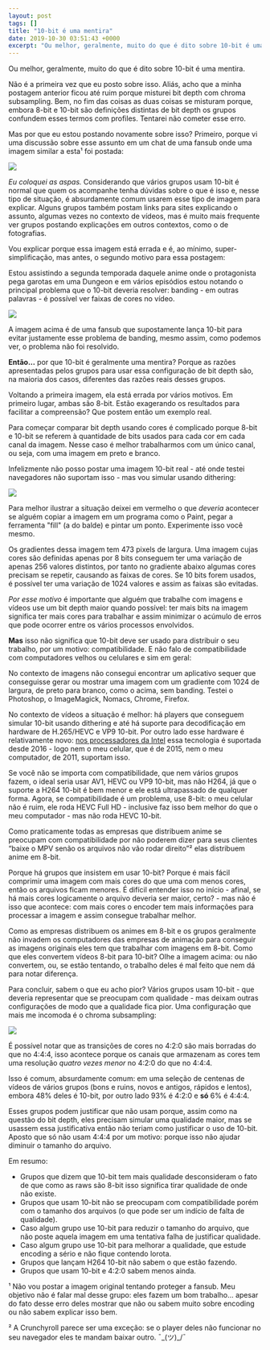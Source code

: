 ```yaml
---
layout: post
tags: []
title: "10-bit é uma mentira"
date: 2019-10-30 03:51:43 +0000
excerpt: "Ou melhor, geralmente, muito do que é dito sobre 10-bit é uma mentira.  Não é a primeira vez que eu posto sobre isso. Aliás, acho que a..."
---
```


Ou melhor, geralmente, muito do que é dito sobre 10-bit é uma mentira.

Não é a primeira vez que eu posto sobre isso. Aliás, acho que a minha postagem anterior ficou até ruim porque misturei bit depth com chroma subsampling. Bem, no fim das coisas as duas coisas se misturam porque, embora 8-bit e 10-bit são definições distintas de bit depth os grupos confundem esses termos com profiles. Tentarei não cometer esse erro.

Mas por que eu estou postando novamente sobre isso? Primeiro, porque vi uma discussão sobre esse assunto em um chat de uma fansub onde uma imagem similar a esta¹ foi postada:

![](https://i.imgur.com/XUifVdX.png)

*Eu coloquei as aspas.* Considerando que vários grupos usam 10-bit é normal que quem os acompanhe tenha dúvidas sobre o que é isso e, nesse tipo de situação, é absurdamente comum usarem esse tipo de imagem para explicar. Alguns grupos também postam links para sites explicando o assunto, algumas vezes no contexto de vídeos, mas é muito mais frequente ver grupos postando explicações em outros contextos, como o de fotografias.

Vou explicar porque essa imagem está errada e é, ao mínimo, super-simplificação, mas antes, o segundo motivo para essa postagem:

Estou assistindo a segunda temporada daquele anime onde o protagonista pega garotas em uma Dungeon e em vários episódios estou notando o principal problema que o 10-bit deveria resolver: banding - em outras palavras - é possível ver faixas de cores no vídeo.

![](https://i.imgur.com/g95IG7u.png)

A imagem acima é de uma fansub que supostamente lança 10-bit para evitar justamente esse problema de banding, mesmo assim, como podemos ver, o problema não foi resolvido.

**Então...** por que 10-bit é geralmente uma mentira? Porque as razões apresentadas pelos grupos para usar essa configuração de bit depth são, na maioria dos casos, diferentes das razões reais desses grupos.

Voltando a primeira imagem, ela está errada por vários motivos. Em primeiro lugar, ambas são 8-bit. Estão exagerando os resultados para facilitar a compreensão? Que postem então um exemplo real.

Para começar comparar bit depth usando cores é complicado porque 8-bit e 10-bit se referem à quantidade de bits usados para cada cor em cada canal da imagem. Nesse caso é melhor trabalharmos com um único canal, ou seja, com uma imagem em preto e branco.

Infelizmente não posso postar uma imagem 10-bit real - até onde testei navegadores não suportam isso - mas vou simular usando dithering:

![](https://i.imgur.com/9G7KAEc.png)

Para melhor ilustrar a situação deixei em vermelho o que *deveria* acontecer se alguém copiar a imagem em um programa como o Paint, pegar a ferramenta "fill" (a do balde) e pintar um ponto. Experimente isso você mesmo.

Os gradientes dessa imagem tem 473 pixels de largura. Uma imagem cujas cores são definidas apenas por 8 bits conseguem ter uma variação de apenas 256 valores distintos, por tanto no gradiente abaixo algumas cores precisam se repetir, causando as faixas de cores. Se 10 bits forem usados, é possível ter uma variação de 1024 valores e assim as faixas são evitadas.

*Por esse motivo* é importante que alguém que trabalhe com imagens e vídeos use um bit depth maior quando possível: ter mais bits na imagem significa ter mais cores para trabalhar e assim minimizar o acúmulo de erros que pode ocorrer entre os vários processos envolvidos.

**Mas** isso não significa que 10-bit deve ser usado para distribuir o seu trabalho, por um motivo: compatibilidade. E não falo de compatibilidade com computadores velhos ou celulares e sim em geral:

No contexto de imagens não consegui encontrar um aplicativo sequer que conseguisse gerar ou mostrar uma imagem com um gradiente com 1024 de largura, de preto para branco, como o acima, sem banding. Testei o Photoshop, o ImageMagick, Nomacs, Chrome, Firefox.

No contexto de vídeos a situação é melhor: há players que conseguem simular 10-bit usando dithering e até há suporte para decodificação em hardware de H.265/HEVC e VP9 10-bit. Por outro lado esse hardware é relativamente novo: [nos processadores da Intel](https://software.intel.com/en-us/articles/enable-10bpp) essa tecnologia é suportada desde 2016 - logo nem o meu celular, que é de 2015, nem o meu computador, de 2011, suportam isso.

Se você não se importa com compatibilidade, que nem vários grupos fazem, o ideal seria usar AV1, HEVC ou VP9 10-bit, mas não H264, já que o suporte a H264 10-bit é bem menor e ele está ultrapassado de qualquer forma. Agora, se compatibilidade é um problema, use 8-bit: o meu celular não é ruim, ele roda HEVC Full HD - inclusive faz isso bem melhor do que o meu computador - mas não roda HEVC 10-bit.

Como praticamente todas as empresas que distribuem anime se preocupam com compatibilidade por não poderem dizer para seus clientes “baixe o MPV senão os arquivos não vão rodar direito”² elas distribuem anime em 8-bit.

Porque há grupos que insistem em usar 10-bit? Porque é mais fácil comprimir uma imagem com mais cores do que uma com menos cores, então os arquivos ficam menores. É difícil entender isso no início - afinal, se há mais cores logicamente o arquivo deveria ser maior, certo? - mas não é isso que acontece: com mais cores o encoder tem mais informações para processar a imagem e assim consegue trabalhar melhor.

Como as empresas distribuem os animes em 8-bit e os grupos geralmente não invadem os computadores das empresas de animação para conseguir as imagens originais eles tem que trabalhar com imagens em 8-bit. Como que eles convertem vídeos 8-bit para 10-bit? Olhe a imagem acima: ou não convertem, ou, se estão tentando, o trabalho deles é mal feito que nem dá para notar diferença.

Para concluir, sabem o que eu acho pior? Vários grupos usam 10-bit - que deveria representar que se preocupam com qualidade - mas deixam outras configurações de modo que a qualidade fica pior. Uma configuração que mais me incomoda é o chroma subsampling:

![](https://i.imgur.com/XswK3kR.png)

É possível notar que as transições de cores no 4:2:0 são mais borradas do que no 4:4:4, isso acontece porque os canais que armazenam as cores tem uma resolução *quatro vezes menor* no 4:2:0 do que no 4:4:4.

Isso é comum, absurdamente comum: em uma seleção de centenas de vídeos de vários grupos (bons e ruins, novos e antigos, rápidos e lentos), embora 48% deles é 10-bit, por outro lado 93% é 4:2:0 e **só** 6% é 4:4:4.

Esses grupos podem justificar que não usam porque, assim como na questão do bit depth, eles precisam simular uma qualidade maior, mas se usassem essa justificativa então não teriam como justificar o uso de 10-bit. Aposto que só não usam 4:4:4 por um motivo: porque isso não ajudar diminuir o tamanho do arquivo.

Em resumo:

* Grupos que dizem que 10-bit tem mais qualidade desconsideram o fato de que como as raws são 8-bit isso significa tirar qualidade de onde não existe.
* Grupos que usam 10-bit não se preocupam com compatibilidade porém com o tamanho dos arquivos (o que pode ser um indício de falta de qualidade).
* Caso algum grupo use 10-bit para reduzir o tamanho do arquivo, que não poste aquela imagem em uma tentativa falha de justificar qualidade.
* Caso algum grupo use 10-bit para melhorar a qualidade, que estude encoding a sério e não fique contendo lorota.
* Grupos que lançam H264 10-bit não sabem o que estão fazendo.
* Grupos que usam 10-bit e 4:2:0 sabem menos ainda.

¹ Não vou postar a imagem original tentando proteger a fansub. Meu objetivo não é falar mal desse grupo: eles fazem um bom trabalho... apesar do fato desse erro deles mostrar que não ou sabem muito sobre encoding ou não sabem explicar isso bem.

² A Crunchyroll parece ser uma exceção: se o player deles não funcionar no seu navegador eles te mandam baixar outro. ¯\_(ツ)_/¯
